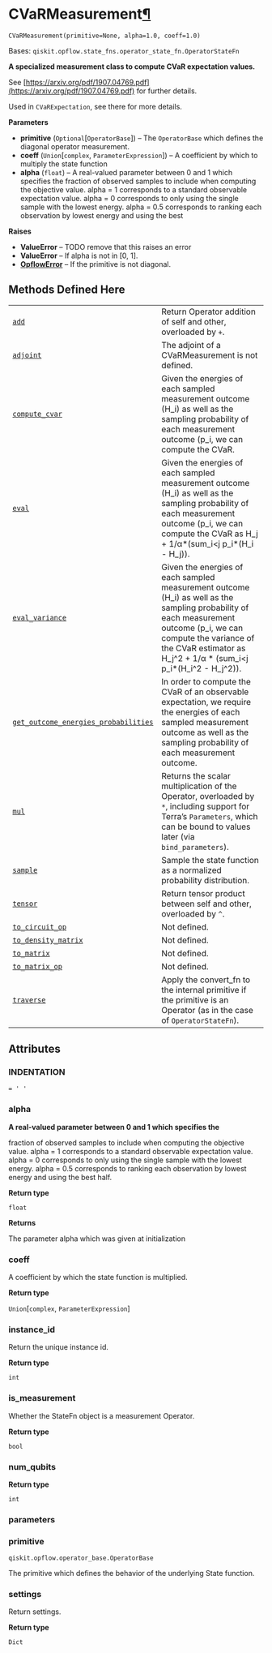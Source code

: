 # CVaRMeasurement[¶](#cvarmeasurement "Permalink to this headline")

<span id="undefined" />

`CVaRMeasurement(primitive=None, alpha=1.0, coeff=1.0)`

Bases: `qiskit.opflow.state_fns.operator_state_fn.OperatorStateFn`

**A specialized measurement class to compute CVaR expectation values.**

See [https://arxiv.org/pdf/1907.04769.pdf](https://arxiv.org/pdf/1907.04769.pdf) for further details.

Used in `CVaRExpectation`, see there for more details.

**Parameters**

*   **primitive** (`Optional`\[`OperatorBase`]) – The `OperatorBase` which defines the diagonal operator measurement.
*   **coeff** (`Union`\[`complex`, `ParameterExpression`]) – A coefficient by which to multiply the state function
*   **alpha** (`float`) – A real-valued parameter between 0 and 1 which specifies the fraction of observed samples to include when computing the objective value. alpha = 1 corresponds to a standard observable expectation value. alpha = 0 corresponds to only using the single sample with the lowest energy. alpha = 0.5 corresponds to ranking each observation by lowest energy and using the best

**Raises**

*   **ValueError** – TODO remove that this raises an error
*   **ValueError** – If alpha is not in \[0, 1].
*   [**OpflowError**](qiskit.opflow.OpflowError#qiskit.opflow.OpflowError "qiskit.opflow.OpflowError") – If the primitive is not diagonal.

## Methods Defined Here

|                                                                                                                                                                                                                                                                            |                                                                                                                                                                                                                                                |
| -------------------------------------------------------------------------------------------------------------------------------------------------------------------------------------------------------------------------------------------------------------------------- | ---------------------------------------------------------------------------------------------------------------------------------------------------------------------------------------------------------------------------------------------- |
| [`add`](qiskit.opflow.state_fns.CVaRMeasurement.add#qiskit.opflow.state_fns.CVaRMeasurement.add "qiskit.opflow.state_fns.CVaRMeasurement.add")                                                                                                                             | Return Operator addition of self and other, overloaded by `+`.                                                                                                                                                                                 |
| [`adjoint`](qiskit.opflow.state_fns.CVaRMeasurement.adjoint#qiskit.opflow.state_fns.CVaRMeasurement.adjoint "qiskit.opflow.state_fns.CVaRMeasurement.adjoint")                                                                                                             | The adjoint of a CVaRMeasurement is not defined.                                                                                                                                                                                               |
| [`compute_cvar`](qiskit.opflow.state_fns.CVaRMeasurement.compute_cvar#qiskit.opflow.state_fns.CVaRMeasurement.compute_cvar "qiskit.opflow.state_fns.CVaRMeasurement.compute_cvar")                                                                                         | Given the energies of each sampled measurement outcome (H\_i) as well as the sampling probability of each measurement outcome (p\_i, we can compute the CVaR.                                                                                  |
| [`eval`](qiskit.opflow.state_fns.CVaRMeasurement.eval#qiskit.opflow.state_fns.CVaRMeasurement.eval "qiskit.opflow.state_fns.CVaRMeasurement.eval")                                                                                                                         | Given the energies of each sampled measurement outcome (H\_i) as well as the sampling probability of each measurement outcome (p\_i, we can compute the CVaR as H\_j + 1/α\*(sum\_i\<j p\_i\*(H\_i - H\_j)).                                   |
| [`eval_variance`](qiskit.opflow.state_fns.CVaRMeasurement.eval_variance#qiskit.opflow.state_fns.CVaRMeasurement.eval_variance "qiskit.opflow.state_fns.CVaRMeasurement.eval_variance")                                                                                     | Given the energies of each sampled measurement outcome (H\_i) as well as the sampling probability of each measurement outcome (p\_i, we can compute the variance of the CVaR estimator as H\_j^2 + 1/α \* (sum\_i\<j p\_i\*(H\_i^2 - H\_j^2)). |
| [`get_outcome_energies_probabilities`](qiskit.opflow.state_fns.CVaRMeasurement.get_outcome_energies_probabilities#qiskit.opflow.state_fns.CVaRMeasurement.get_outcome_energies_probabilities "qiskit.opflow.state_fns.CVaRMeasurement.get_outcome_energies_probabilities") | In order to compute the CVaR of an observable expectation, we require the energies of each sampled measurement outcome as well as the sampling probability of each measurement outcome.                                                        |
| [`mul`](qiskit.opflow.state_fns.CVaRMeasurement.mul#qiskit.opflow.state_fns.CVaRMeasurement.mul "qiskit.opflow.state_fns.CVaRMeasurement.mul")                                                                                                                             | Returns the scalar multiplication of the Operator, overloaded by `*`, including support for Terra’s `Parameters`, which can be bound to values later (via `bind_parameters`).                                                                  |
| [`sample`](qiskit.opflow.state_fns.CVaRMeasurement.sample#qiskit.opflow.state_fns.CVaRMeasurement.sample "qiskit.opflow.state_fns.CVaRMeasurement.sample")                                                                                                                 | Sample the state function as a normalized probability distribution.                                                                                                                                                                            |
| [`tensor`](qiskit.opflow.state_fns.CVaRMeasurement.tensor#qiskit.opflow.state_fns.CVaRMeasurement.tensor "qiskit.opflow.state_fns.CVaRMeasurement.tensor")                                                                                                                 | Return tensor product between self and other, overloaded by `^`.                                                                                                                                                                               |
| [`to_circuit_op`](qiskit.opflow.state_fns.CVaRMeasurement.to_circuit_op#qiskit.opflow.state_fns.CVaRMeasurement.to_circuit_op "qiskit.opflow.state_fns.CVaRMeasurement.to_circuit_op")                                                                                     | Not defined.                                                                                                                                                                                                                                   |
| [`to_density_matrix`](qiskit.opflow.state_fns.CVaRMeasurement.to_density_matrix#qiskit.opflow.state_fns.CVaRMeasurement.to_density_matrix "qiskit.opflow.state_fns.CVaRMeasurement.to_density_matrix")                                                                     | Not defined.                                                                                                                                                                                                                                   |
| [`to_matrix`](qiskit.opflow.state_fns.CVaRMeasurement.to_matrix#qiskit.opflow.state_fns.CVaRMeasurement.to_matrix "qiskit.opflow.state_fns.CVaRMeasurement.to_matrix")                                                                                                     | Not defined.                                                                                                                                                                                                                                   |
| [`to_matrix_op`](qiskit.opflow.state_fns.CVaRMeasurement.to_matrix_op#qiskit.opflow.state_fns.CVaRMeasurement.to_matrix_op "qiskit.opflow.state_fns.CVaRMeasurement.to_matrix_op")                                                                                         | Not defined.                                                                                                                                                                                                                                   |
| [`traverse`](qiskit.opflow.state_fns.CVaRMeasurement.traverse#qiskit.opflow.state_fns.CVaRMeasurement.traverse "qiskit.opflow.state_fns.CVaRMeasurement.traverse")                                                                                                         | Apply the convert\_fn to the internal primitive if the primitive is an Operator (as in the case of `OperatorStateFn`).                                                                                                                         |

## Attributes

<span id="undefined" />

### INDENTATION

`= ' '`

<span id="undefined" />

### alpha

**A real-valued parameter between 0 and 1 which specifies the**

fraction of observed samples to include when computing the objective value. alpha = 1 corresponds to a standard observable expectation value. alpha = 0 corresponds to only using the single sample with the lowest energy. alpha = 0.5 corresponds to ranking each observation by lowest energy and using the best half.

**Return type**

`float`

**Returns**

The parameter alpha which was given at initialization

<span id="undefined" />

### coeff

A coefficient by which the state function is multiplied.

**Return type**

`Union`\[`complex`, `ParameterExpression`]

<span id="undefined" />

### instance\_id

Return the unique instance id.

**Return type**

`int`

<span id="undefined" />

### is\_measurement

Whether the StateFn object is a measurement Operator.

**Return type**

`bool`

<span id="undefined" />

### num\_qubits

**Return type**

`int`

<span id="undefined" />

### parameters

<span id="undefined" />

### primitive

`qiskit.opflow.operator_base.OperatorBase`

The primitive which defines the behavior of the underlying State function.

<span id="undefined" />

### settings

Return settings.

**Return type**

`Dict`

